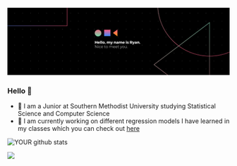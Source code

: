 ![Banner](https://github.com/ryanmadlener/ryanmadlener/blob/master/banner.png)

### Hello 👋

- :school: I am a Junior at Southern Methodist University studying Statistical Science and Computer Science 
- :star2: I am currently working on different regression models I have learned in my classes which you can check out [here](https://github.com/ryanmadlener/regression)


![YOUR github stats](https://github-readme-stats.vercel.app/api?username=ryanmadlener)

[<img src="https://img.shields.io/badge/linkedin-%230077B5.svg?&style=for-the-badge&logo=linkedin&logoColor=white" />](https://www.linkedin.com/in/ryanamadlener/) 

<!--
**ryanmadlener/ryanmadlener** is a ✨ _special_ ✨ repository because its `README.md` (this file) appears on your GitHub profile.

Here are some ideas to get you started:

- 🔭 I’m currently working on ...
- 🌱 I’m currently learning ...
- 👯 I’m looking to collaborate on ...
- 🤔 I’m looking for help with ...
- 💬 Ask me about ...
- 📫 How to reach me: ...
- 😄 Pronouns: ...
- ⚡ Fun fact: ...
-->
